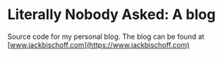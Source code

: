 # Literally Nobody Asked: A blog

Source code for my personal blog. The blog can be found at [www.jackbischoff.com](https://www.jackbischoff.com)

